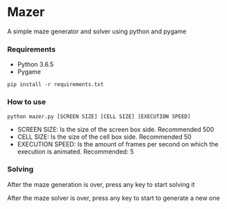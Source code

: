 # Mazer

A simple maze generator and solver using python and pygame

### Requirements

- Python 3.6.5
- Pygame

`pip install -r requirements.txt`

### How to use

`python mazer.py [SCREEN SIZE] [CELL SIZE] [EXECUTION SPEED]`
- SCREEN SIZE: Is the size of the screen box side. Recommended 500
- CELL SIZE: Is the size of the cell box side. Recommended 50
- EXECUTION SPEED: Is the amount of frames per second on which the execution is animated. Recommended: 5

### Solving

After the maze generation is over, press any key to start solving it

After the maze solver is over, press any key to start to generate a new one
